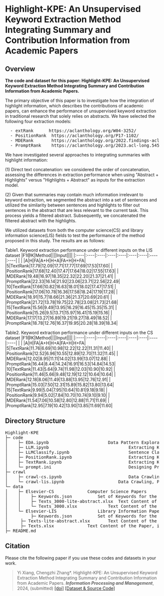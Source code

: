 # Highlight-KPE: An Unsupervised Keyword Extraction Method Integrating Summary and Contribution Information from Academic Papers

## Overview
<b> The code and dataset for this paper: Highlight-KPE: An Unsupervised Keyword Extraction Method Integrating Summary and Contribution Information from Academic Papers.</b> 

The primary objective of this paper is to investigate how the integration of highlight information, which describes the contributions of academic papers, can enhance the performance of unsupervised keyword extraction in traditional research that solely relies on abstracts. We have selected the following four extraction models:
<pre>
  - extRank      https://aclanthology.org/W04-3252/
  - PositionRank  https://aclanthology.org/P17-1102/
  - MDERank       https://aclanthology.org/2022.findings-acl.34/
  - PromptRank    https://aclanthology.org/2023.acl-long.545/
</pre>

We have investigated several approaches to integrating summaries with highlight information:

(1) Direct text concatenation: we considered the order of concatenation, assessing the differences in extraction performance when using "Abstract + Highlights" versus "Highlights + Abstract" as inputs for the extraction model.

(2) Given that summaries may contain much information irrelevant to keyword extraction, we segmented the abstract into a set of sentences and utilized the similarity between sentences and highlights to filter out sentences in the abstract that are less relevant to the current task. This process yields a filtered abstract. Subsequently, we concatenated the filtered abstract with the highlights.

We utilized datasets from both the computer science(CS) and library information science(LIS) fields to test the performance of the method proposed in this study. The results are as follows:

Table1. Keyword extraction performance under different inputs on the LIS dataset
|F1@K|Method||||Input||||
|:----|:----|:----|:----|:----|:----|:----|:----|:----|
| | |A|H|FA|A+H|H+A|FA+H|H+FA|
|5|TextRank|17.79|12.09|17.71|17.77|17.69|17.53|17.60|
| |PositionRank|17.68|12.40|17.47|17.64|18.02|17.55|17.63|
| |MDERank|19.48|16.97|18.35|22.32|22.20|21.37|21.41|
| |PromptRank|22.33|16.14|21.92|23.06|23.71|22.56|22.49|
|10|TextRank|17.66|10.82|16.63|18.01|18.02|17.47|17.51|
| |PositionRank|17.06|10.78|16.36|17.58|18.24|17.19|17.28|
| |MDERank|18.91|15.7|18.66|21.36|21.37|20.69|20.61|
| |PromptRank|21.72|13.78|19.75|22.78|23.08|21.73|21.68|
|15|TextRank|15.56|9.49|13.95|16.29|16.45|15.35|15.31|
| |PositionRank|15.26|9.5|13.71|15.97|16.41|15.19|15.16|
| |MDERank|17.17|13.27|16.89|19.21|19.27|18.49|18.52|
| |PromptRank|18.78|12.76|16.37|19.95|20.28|18.39|18.34|

Table2. Keyword extraction performance under different inputs on the CS dataset
|F1@K|Method||||Input||||
|:----|:----|:----|:----|:----|:----|:----|:----|:----|
| | |A|H|FA|A+H|H+A|FA+H|H+FA|
|5|TextRank|11.76|6.69|10.98|12.22|12.22|11.31|11.40|
| |PositionRank|12.52|6.96|10.55|12.89|12.70|11.32|11.45|
| |MDERank|12.02|8.95|11.11|14.02|13.99|13.07|12.88|
| |PromptRank|16.44|8.44|14.24|16.91|16.53|14.84|14.53|
|10|TextRank|11.43|5.64|9.74|11.98|12.03|10.90|10.92|
| |PositionRank|11.46|5.66|9.48|12.19|12.12|10.64|10.64|
| |MDERank|12.18|8.06|11.49|13.88|13.95|12.76|12.91|
| |PromptRank|15.03|7.50|12.31|15.89|15.82|13.80|13.64|
|15|TextRank|9.99|5.04|7.95|10.64|10.81|9.18|9.18|
| |PositionRank|9.94|5.02|7.84|10.70|10.74|9.10|9.10|
| |MDERank|11.54|7.06|10.58|12.80|12.88|11.71|11.69|
| |PromptRank|12.95|7.19|10.42|13.90|13.85|11.69|11.60|

## Directory Structure
<pre>
Highlight-KPE
├─ code
│    ├─ EDA.ipynb		                Data Pattern Exploration, Result Analysis, and Visualization
│    ├─ LLM.ipynb                               Extracting Keywords Using Large Language Models
│    ├─ LLMClassify.ipynb                       Sentence Classify Using Large Language Models
│    ├─ PositionRank.ipynb                      Extracting Keywords Using PositionRank
│    ├─ TextRank.ipynb                          Extracting Keywords Using TextRank
│    └─ prompt.ini                              Designing Prompt Templates for Keyword Extraction Using Large Language Models
├─ crawl
│    ├─ crawl-cs.ipynb                          Data Crawling, Preprocessing, and Consolidation in the Field of Computer Science Research Papers
│    └─ crawl-lis.ipynb		                Data Crawling, Preprocessing, and Consolidation in the Field of Library Information Science Research Papers
└─ data
│    ├─ Elsevier-CS				Computer Science Papers
│    │    ├─ Keywords.json			Set of Keywords for the Paper	
│    │    ├─ Texts_3000-lite-abstract.xlsx	Text Content of the Paper, including the filter abstract and highlight
│    │    └─ Texts_3000.xlsx			Text Content of the Paper, including the abstract and highlight
│    └─ Elsevier-LIS				Library Information Papers
│    	  ├─ Keywords.json			Set of Keywords for the Paper
│	  ├─ Texts-lite-abstract.xlsx		Text Content of the Paper, including the filter abstract and highlight
│	  ├─ Texts.xlsx				Text Content of the Paper, including the abstract and highlight
├─ README.md
</pre>

## Citation
Please cite the following paper if you use these codes and datasets in your work.

> Yi Xiang, Chengzhi Zhang\*. Highlight-KPE: An Unsupervised Keyword Extraction Method Integrating Summary and Contribution Information from Academic Papers. ***Information Processing and Management***, 2024, (submitted)  [[doi]]() [[Dataset & Source Code]](https://github.com/xiangyi-njust/Highlight-KPE)
